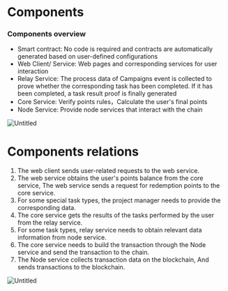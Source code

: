 # Components

### Components overview

- Smart contract: No code is required and contracts are automatically generated based on user-defined configurations
- Web Client/ Service: Web pages and corresponding services for user interaction
- Relay Service: The process data of Campaigns event is collected to prove whether the corresponding task has been completed. If it has been completed, a task result proof is finally generated
- Core Service: Verify points rules，Calculate the user's final points
- Node Service: Provide node services that interact with the chain

![Untitled](Components%20/components.png)

# Components relations

1. The web client sends user-related requests to the web service.
2. The web service obtains the user's points balance from the core service, The web service sends a request for redemption points to the core service.
3. For some special task types, the project manager needs to provide the corresponding data.
4. The core service gets the results of the tasks performed by the user from the relay service.
5. For some task types, relay service needs to obtain relevant data information from node service.
6. The core service needs to build the transaction through the Node service and send the transaction to the chain.
7. The Node service collects transaction data on the blockchain, And sends transactions to the blockchain.

![Untitled](Components%20/components-relations.png)
